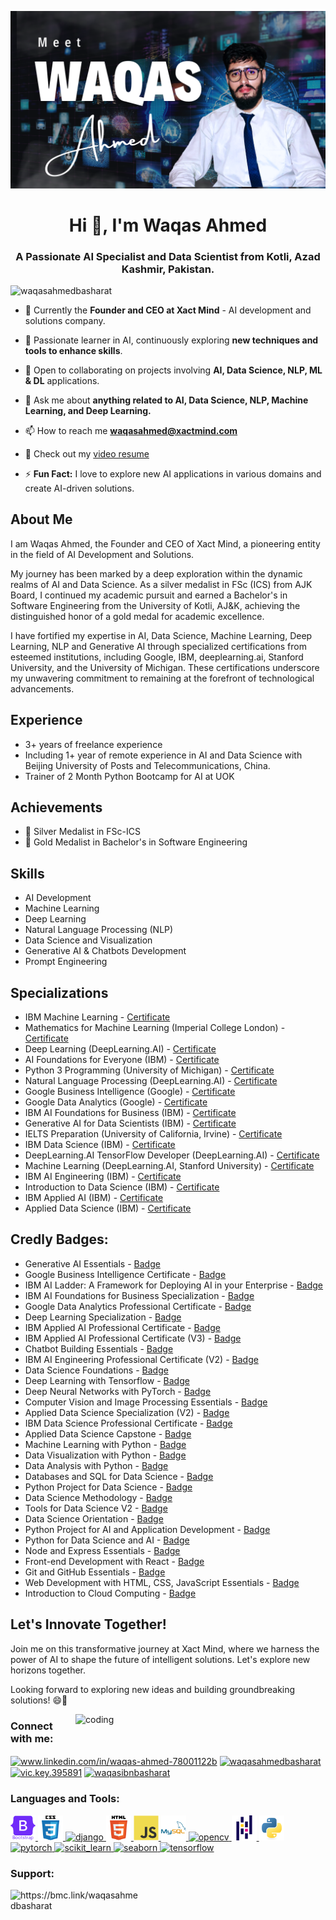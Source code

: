![logo](https://github.com/waqasahmedbasharat/waqasahmedbasharat/blob/main/Meet_Waqas_Ahmed.png)
<h1 align="center">Hi 👋, I'm Waqas Ahmed</h1>
<h3 align="center">A Passionate AI Specialist and Data Scientist from Kotli, Azad Kashmir, Pakistan.</h3>

<p align="left"> <img src="https://komarev.com/ghpvc/?username=waqasahmedbasharat&label=Profile%20views&color=0e75b6&style=flat" alt="waqasahmedbasharat" /> </p>

- 🔭  Currently the **Founder and CEO at Xact Mind** - AI development and solutions company.

- 🌱 Passionate learner in AI, continuously exploring **new techniques and tools to enhance skills**.

- 👯 Open to collaborating on projects involving **AI, Data Science, NLP, ML & DL** applications.
  
- 💬 Ask me about **anything related to AI, Data Science, NLP, Machine Learning, and Deep Learning.**

- 📫 How to reach me **waqasahmed@xactmind.com**

- 📄 Check out my [video resume](https://youtu.be/zU2rBG4rz8s) 

- ⚡ **Fun Fact:** I love to explore new AI applications in various domains and create AI-driven solutions.

## About Me
I am Waqas Ahmed, the Founder and CEO of Xact Mind, a pioneering entity in the field of AI Development and Solutions.

My journey has been marked by a deep exploration within the dynamic realms of AI and Data Science. As a silver medalist in FSc (ICS) from AJK Board, I continued my academic pursuit and earned a Bachelor's in Software Engineering from the University of Kotli, AJ&K, achieving the distinguished honor of a gold medal for academic excellence.

I have fortified my expertise in AI, Data Science, Machine Learning, Deep Learning, NLP and Generative AI through specialized certifications from esteemed institutions, including Google, IBM, deeplearning.ai, Stanford University, and the University of Michigan. These certifications underscore my unwavering commitment to remaining at the forefront of technological advancements.

## **Experience**
 - 3+ years of freelance experience
  - Including 1+ year of remote experience in AI and Data Science with Beijing University of Posts and Telecommunications, China.
  - Trainer of 2 Month Python Bootcamp for AI at UOK

## **Achievements**
- 🥈 Silver Medalist in FSc-ICS
- 🥇 Gold Medalist in Bachelor's in Software Engineering

## Skills
- AI Development
- Machine Learning
- Deep Learning
- Natural Language Processing (NLP)
- Data Science and Visualization
- Generative AI & Chatbots Development
- Prompt Engineering

## **Specializations**
  - IBM Machine Learning - [Certificate](https://www.coursera.org/account/accomplishments/professional-cert/RFVDPLKH5XTE)
  - Mathematics for Machine Learning (Imperial College London) - [Certificate](https://www.coursera.org/account/accomplishments/specialization/EWH62KJHTP5V)
  - Deep Learning (DeepLearning.AI) - [Certificate](https://www.coursera.org/account/accomplishments/specialization/NKZCMTT9PY5Z)
  - AI Foundations for Everyone (IBM) - [Certificate](https://www.coursera.org/account/accomplishments/specialization/93TTKDJGDH2T)
  - Python 3 Programming (University of Michigan) - [Certificate](https://www.coursera.org/account/accomplishments/specialization/5UGNAHRWQ53Y)
  - Natural Language Processing (DeepLearning.AI) - [Certificate](https://www.coursera.org/account/accomplishments/specialization/XTR9DZQP5H6N)
  - Google Business Intelligence (Google) - [Certificate](https://www.coursera.org/account/accomplishments/professional-cert/BCYD6D2ZKX65)
  - Google Data Analytics (Google) - [Certificate](https://www.coursera.org/account/accomplishments/professional-cert/VA7TK59XWTB4)
  - IBM AI Foundations for Business (IBM) - [Certificate](https://www.coursera.org/account/accomplishments/specialization/AC986RDPK6R3)
  - Generative AI for Data Scientists (IBM) - [Certificate](https://www.coursera.org/account/accomplishments/specialization/FL6X53L8FB38)
  - IELTS Preparation (University of California, Irvine) - [Certificate](https://www.coursera.org/account/accomplishments/specialization/TCGH8K3NWKG3)
  - IBM Data Science (IBM) - [Certificate](https://www.coursera.org/account/accomplishments/professional-cert/S8NJMBLPCDRG)
  - DeepLearning.AI TensorFlow Developer (DeepLearning.AI) - [Certificate](https://www.coursera.org/account/accomplishments/professional-cert/EM2AY5SQXQH3)
  - Machine Learning (DeepLearning.AI, Stanford University) - [Certificate](https://www.coursera.org/account/accomplishments/specialization/ZFV9CZDQW3JE)
  - IBM AI Engineering (IBM) - [Certificate](https://www.coursera.org/account/accomplishments/professional-cert/PRT49RXMPKEK)
  - Introduction to Data Science (IBM) - [Certificate](https://www.coursera.org/account/accomplishments/specialization/Q7W7Q9QQ2CRH)
  - IBM Applied AI (IBM) - [Certificate](https://www.coursera.org/account/accomplishments/professional-cert/A3XNVAA8SHLH)
  - Applied Data Science (IBM) - [Certificate](https://www.coursera.org/account/accomplishments/specialization/HQEXM55YCQF2)

## **Credly Badges:**
  - Generative AI Essentials - [Badge](Link_to_Generative_AI_Essentials_Badge)
  - Google Business Intelligence Certificate - [Badge](Link_to_Google_Business_Intelligence_Badge)
  - IBM AI Ladder: A Framework for Deploying AI in your Enterprise - [Badge](Link_to_IBM_AI_Ladder_Badge)
  - IBM AI Foundations for Business Specialization - [Badge](Link_to_IBM_AI_Foundations_Business_Badge)
  - Google Data Analytics Professional Certificate - [Badge](Link_to_Google_Data_Analytics_Badge)
  - Deep Learning Specialization - [Badge](Link_to_Deep_Learning_Specialization_Badge)
  - IBM Applied AI Professional Certificate - [Badge](Link_to_IBM_Applied_AI_Professional_Badge)
  - IBM Applied AI Professional Certificate (V3) - [Badge](Link_to_IBM_Applied_AI_Professional_V3_Badge)
  - Chatbot Building Essentials - [Badge](Link_to_Chatbot_Building_Essentials_Badge)
  - IBM AI Engineering Professional Certificate (V2) - [Badge](Link_to_IBM_AI_Engineering_Professional_V2_Badge)
  - Data Science Foundations - [Badge](Link_to_Data_Science_Foundations_Badge)
  - Deep Learning with Tensorflow - [Badge](Link_to_Deep_Learning_Tensorflow_Badge)
  - Deep Neural Networks with PyTorch - [Badge](Link_to_Deep_Neural_Networks_PyTorch_Badge)
  - Computer Vision and Image Processing Essentials - [Badge](Link_to_Computer_Vision_Image_Processing_Badge)
  - Applied Data Science Specialization (V2) - [Badge](Link_to_Applied_Data_Science_Specialization_V2_Badge)
  - IBM Data Science Professional Certificate - [Badge](Link_to_IBM_Data_Science_Professional_Badge)
  - Applied Data Science Capstone - [Badge](Link_to_Applied_Data_Science_Capstone_Badge)
  - Machine Learning with Python - [Badge](Link_to_Machine_Learning_Python_Badge)
  - Data Visualization with Python - [Badge](Link_to_Data_Visualization_Python_Badge)
  - Data Analysis with Python - [Badge](Link_to_Data_Analysis_Python_Badge)
  - Databases and SQL for Data Science - [Badge](Link_to_Databases_SQL_Data_Science_Badge)
  - Python Project for Data Science - [Badge](Link_to_Python_Project_Data_Science_Badge)
  - Data Science Methodology - [Badge](Link_to_Data_Science_Methodology_Badge)
  - Tools for Data Science V2 - [Badge](Link_to_Tools_for_Data_Science_V2_Badge)
  - Data Science Orientation - [Badge](Link_to_Data_Science_Orientation_Badge)
  - Python Project for AI and Application Development - [Badge](Link_to_Python_Project_AI_Application_Development_Badge)
  - Python for Data Science and AI - [Badge](Link_to_Python_Data_Science_AI_Badge)
  - Node and Express Essentials - [Badge](Link_to_Node_Express_Essentials_Badge)
  - Front-end Development with React - [Badge](Link_to_Frontend_Development_React_Badge)
  - Git and GitHub Essentials - [Badge](Link_to_Git_GitHub_Essentials_Badge)
  - Web Development with HTML, CSS, JavaScript Essentials - [Badge](Link_to_Web_Development_HTML_CSS_JavaScript_Essentials_Badge)
  - Introduction to Cloud Computing - [Badge](Link_to_Introduction_to_Cloud_Computing_Badge)

## **Let's Innovate Together!**
Join me on this transformative journey at Xact Mind, where we harness the power of AI to shape the future of intelligent solutions. Let's explore new horizons together.

Looking forward to exploring new ideas and building groundbreaking solutions! 😄🚀

<img align="right" alt = "coding" width = "400" src="https://user-images.githubusercontent.com/55389276/140866485-8fb1c876-9a8f-4d6a-98dc-08c4981eaf70.gif">

<h3 align="left">Connect with me:</h3>
<p align="left">
<a href="https://linkedin.com/in/www.linkedin.com/in/waqas-ahmed-78001122b" target="blank"><img align="center" src="https://raw.githubusercontent.com/rahuldkjain/github-profile-readme-generator/master/src/images/icons/Social/linked-in-alt.svg" alt="www.linkedin.com/in/waqas-ahmed-78001122b" height="30" width="40" /></a>
<a href="https://kaggle.com/waqasahmedbasharat" target="blank"><img align="center" src="https://raw.githubusercontent.com/rahuldkjain/github-profile-readme-generator/master/src/images/icons/Social/kaggle.svg" alt="waqasahmedbasharat" height="30" width="40" /></a>
<a href="https://fb.com/vic.key.395891" target="blank"><img align="center" src="https://raw.githubusercontent.com/rahuldkjain/github-profile-readme-generator/master/src/images/icons/Social/facebook.svg" alt="vic.key.395891" height="30" width="40" /></a>
<a href="https://instagram.com/waqasibnbasharat" target="blank"><img align="center" src="https://raw.githubusercontent.com/rahuldkjain/github-profile-readme-generator/master/src/images/icons/Social/instagram.svg" alt="waqasibnbasharat" height="30" width="40" /></a>
</p>

<h3 align="left">Languages and Tools:</h3>
<p align="left"> <a href="https://getbootstrap.com" target="_blank" rel="noreferrer"> <img src="https://raw.githubusercontent.com/devicons/devicon/master/icons/bootstrap/bootstrap-plain-wordmark.svg" alt="bootstrap" width="40" height="40"/> </a> <a href="https://www.w3schools.com/css/" target="_blank" rel="noreferrer"> <img src="https://raw.githubusercontent.com/devicons/devicon/master/icons/css3/css3-original-wordmark.svg" alt="css3" width="40" height="40"/> </a> <a href="https://www.djangoproject.com/" target="_blank" rel="noreferrer"> <img src="https://cdn.worldvectorlogo.com/logos/django.svg" alt="django" width="40" height="40"/> </a> <a href="https://www.w3.org/html/" target="_blank" rel="noreferrer"> <img src="https://raw.githubusercontent.com/devicons/devicon/master/icons/html5/html5-original-wordmark.svg" alt="html5" width="40" height="40"/> </a> <a href="https://developer.mozilla.org/en-US/docs/Web/JavaScript" target="_blank" rel="noreferrer"> <img src="https://raw.githubusercontent.com/devicons/devicon/master/icons/javascript/javascript-original.svg" alt="javascript" width="40" height="40"/> </a> <a href="https://www.mysql.com/" target="_blank" rel="noreferrer"> <img src="https://raw.githubusercontent.com/devicons/devicon/master/icons/mysql/mysql-original-wordmark.svg" alt="mysql" width="40" height="40"/> </a> <a href="https://opencv.org/" target="_blank" rel="noreferrer"> <img src="https://www.vectorlogo.zone/logos/opencv/opencv-icon.svg" alt="opencv" width="40" height="40"/> </a> <a href="https://pandas.pydata.org/" target="_blank" rel="noreferrer"> <img src="https://raw.githubusercontent.com/devicons/devicon/2ae2a900d2f041da66e950e4d48052658d850630/icons/pandas/pandas-original.svg" alt="pandas" width="40" height="40"/> </a> <a href="https://www.python.org" target="_blank" rel="noreferrer"> <img src="https://raw.githubusercontent.com/devicons/devicon/master/icons/python/python-original.svg" alt="python" width="40" height="40"/> </a> <a href="https://pytorch.org/" target="_blank" rel="noreferrer"> <img src="https://www.vectorlogo.zone/logos/pytorch/pytorch-icon.svg" alt="pytorch" width="40" height="40"/> </a> <a href="https://scikit-learn.org/" target="_blank" rel="noreferrer"> <img src="https://upload.wikimedia.org/wikipedia/commons/0/05/Scikit_learn_logo_small.svg" alt="scikit_learn" width="40" height="40"/> </a> <a href="https://seaborn.pydata.org/" target="_blank" rel="noreferrer"> <img src="https://seaborn.pydata.org/_images/logo-mark-lightbg.svg" alt="seaborn" width="40" height="40"/> </a> <a href="https://www.tensorflow.org" target="_blank" rel="noreferrer"> <img src="https://www.vectorlogo.zone/logos/tensorflow/tensorflow-icon.svg" alt="tensorflow" width="40" height="40"/> </a> </p>

<h3 align="left">Support:</h3>
<p><a href="https://www.buymeacoffee.com/waqasahmedbasharat"> <img align="left" src="https://cdn.buymeacoffee.com/buttons/v2/default-yellow.png" height="50" width="210" alt="https://bmc.link/waqasahmedbasharat" /></a></p><br><br>
